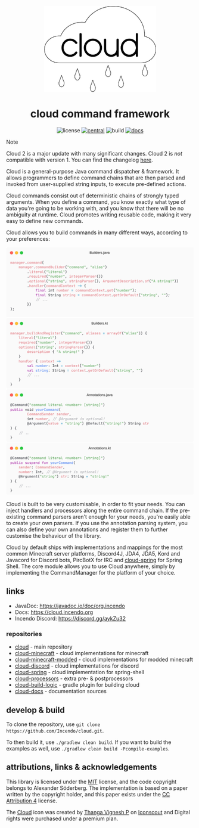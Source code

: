 <div align="center">
<img src="img/CloudNew.png" width="300px"/>
<br/>
<h1>cloud command framework</h1>

![license](https://img.shields.io/github/license/incendo/cloud.svg)
[![central](https://img.shields.io/maven-central/v/org.incendo/cloud-core)](https://search.maven.org/search?q=org.incendo)
![build](https://img.shields.io/github/actions/workflow/status/incendo/cloud/build.yml?logo=github)
[![docs](https://img.shields.io/readthedocs/incendocloud?logo=readthedocs)](https://cloud.incendo.org)
</div>

> [!NOTE]
> Cloud 2 is a major update with many significant changes. Cloud 2 is _not_ compatible with version 1.
> You can find the changelog [here](https://cloud.incendo.org/cloud-v2/).

Cloud is a general-purpose Java command dispatcher &amp; framework. It allows programmers to define command chains that are then parsed and invoked from user-supplied string inputs, to execute pre-defined actions.

Cloud commands consist out of deterministic chains of strongly typed arguments. When you define a command,
you know exactly what type of data you're going to be working with, and you know that there will be no
ambiguity at runtime. Cloud promotes writing reusable code, making it very easy to define new commands.

Cloud allows you to build commands in many different ways, according to your preferences:

<div align="center">
<picture>
    <source media="(prefers-color-scheme: dark)" srcset="img/code/builder_java_dark.png">
    <source media="(prefers-color-scheme: light)" srcset="img/code/builder_java_light.png">
    <img src="img/code/builder_java_light.png">
</picture>

<picture>
    <source media="(prefers-color-scheme: dark)" srcset="img/code/builder_kotlin_dark.png">
    <source media="(prefers-color-scheme: light)" srcset="img/code/builder_kotlin_light.png">
    <img src="img/code/builder_kotlin_light.png">
</picture>

<picture>
    <source media="(prefers-color-scheme: dark)" srcset="img/code/annotations_java_dark.png">
    <source media="(prefers-color-scheme: light)" srcset="img/code/annotations_java_light.png">
    <img src="img/code/annotations_java_light.png">
</picture>

<picture>
    <source media="(prefers-color-scheme: dark)" srcset="img/code/annotations_kotlin_dark.png">
    <source media="(prefers-color-scheme: light)" srcset="img/code/annotations_kotlin_light.png">
    <img src="img/code/annotations_kotlin_light.png">
</picture>
</div>

Cloud is built to be very customisable, in order to fit your needs. You can inject handlers and processors
along the entire command chain. If the pre-existing command parsers aren't enough for your needs, you're easily
able to create your own parsers. If you use the annotation parsing system, you can also define your own annotations
and register them to further customise the behaviour of the library.

Cloud by default ships with implementations and mappings for the most common Minecraft server platforms, 
Discord4J, JDA4, JDA5, Kord and Javacord for
Discord bots, PircBotX for IRC and [cloud-spring](https://github.com/incendo/cloud-spring) for Spring Shell.
The core module allows you to use Cloud anywhere, simply by implementing the CommandManager for the platform of your choice.

## links  

- JavaDoc: https://javadoc.io/doc/org.incendo
- Docs: https://cloud.incendo.org
- Incendo Discord: https://discord.gg/aykZu32

### repositories

- [cloud](https://github.com/incendo/cloud) - main repository
- [cloud-minecraft](https://github.com/incendo/cloud-minecraft) - cloud implementations for minecraft
- [cloud-minecraft-modded](https://github.com/incendo/cloud-minecraft-modded) - cloud implementations for modded minecraft
- [cloud-discord](https://github.com/incendo/cloud-discord) - cloud implementations for discord
- [cloud-spring](https://github.com/incendo/cloud-spring) - cloud implementation for spring-shell
- [cloud-processors](https://github.com/incendo/cloud-processors) - extra pre- & postprocessors
- [cloud-build-logic](https://github.com/incendo/cloud-build-logic) - gradle plugin for building cloud
- [cloud-docs](https://github.com/incendo/cloud-docs) - documentation sources
  
## develop &amp; build  
  
To clone the repository, use `git clone https://github.com/Incendo/cloud.git`.

To then build it, use `./gradlew clean build`. If you want to build the examples as well, use `./gradlew clean build
-Pcompile-examples`.

## attributions, links &amp; acknowledgements  
  
This library is licensed under the <a href="https://opensource.org/licenses/MIT">MIT</a> license, and the code copyright  belongs to Alexander Söderberg. The implementation is based on a paper written by the copyright holder, and this paper exists under the <a href="https://creativecommons.org/licenses/by/4.0/legalcode">CC Attribution 4</a> license.  
  
The <a href="https://iconscout.com/icons/cloud" target="_blank">Cloud</a> icon was created by <a href="https://iconscout.com/contributors/oviyan">
Thanga Vignesh P</a> on <a href="https://iconscout.com">Iconscout</a> and Digital rights were purchased under a premium plan.
